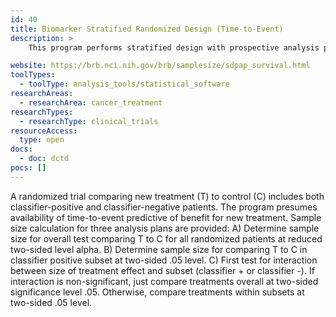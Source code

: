 ```yaml
---
id: 40
title: Biomarker Stratified Randomized Design (Time-to-Event)
description: >
    This program performs stratified design with prospective analysis plan and time-to-event endpoint.

website: https://brb.nci.nih.gov/brb/samplesize/sdpap_survival.html
toolTypes:
  - toolType: analysis_tools/statistical_software
researchAreas:
  - researchArea: cancer_treatment
researchTypes:
  - researchType: clinical_trials
resourceAccess:
  type: open
docs:
  - doc: dctd
pocs: []
---
```

A randomized trial comparing new treatment (T) to control (C) includes both classifier-positive and classifier-negative patients. The program presumes availability of time-to-event predictive of benefit for new treatment. Sample size calculation for three analysis plans are provided: A) Determine sample size for overall test comparing T to C for all randomized patients at reduced two-sided level alpha.  B) Determine sample size for comparing T to C in classifier positive subset at two-sided .05 level.  C) First test for interaction between size of treatment effect and subset (classifier + or classifier -). If interaction is non-significant, just compare treatments overall at two-sided significance level .05. Otherwise, compare treatments within subsets at two-sided .05 level.